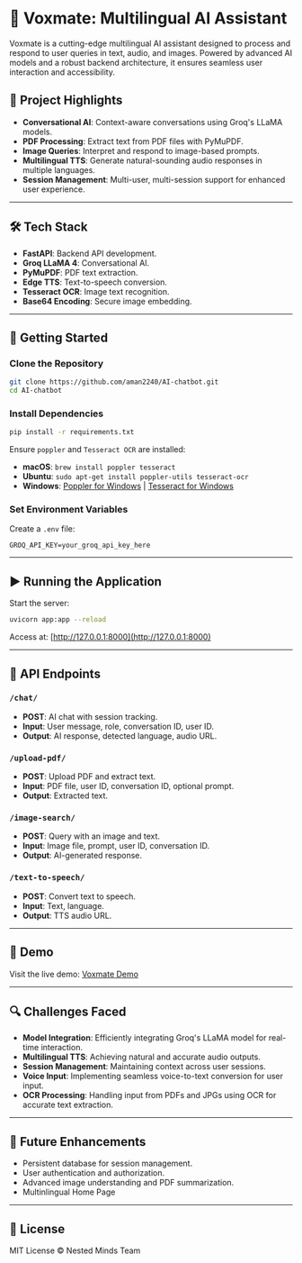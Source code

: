 # 🚀 Voxmate: Multilingual AI Assistant

Voxmate is a cutting-edge multilingual AI assistant designed to process and respond to user queries in text, audio, and images. Powered by advanced AI models and a robust backend architecture, it ensures seamless user interaction and accessibility.

## 🌟 Project Highlights

- **Conversational AI**: Context-aware conversations using Groq's LLaMA models.
- **PDF Processing**: Extract text from PDF files with PyMuPDF.
- **Image Queries**: Interpret and respond to image-based prompts.
- **Multilingual TTS**: Generate natural-sounding audio responses in multiple languages.
- **Session Management**: Multi-user, multi-session support for enhanced user experience.

---

## 🛠️ Tech Stack

- **FastAPI**: Backend API development.
- **Groq LLaMA 4**: Conversational AI.
- **PyMuPDF**: PDF text extraction.
- **Edge TTS**: Text-to-speech conversion.
- **Tesseract OCR**: Image text recognition.
- **Base64 Encoding**: Secure image embedding.

---

## 🚀 Getting Started

### Clone the Repository

```bash
git clone https://github.com/aman2240/AI-chatbot.git
cd AI-chatbot
```

### Install Dependencies

```bash
pip install -r requirements.txt
```

Ensure `poppler` and `Tesseract OCR` are installed:
- **macOS**: `brew install poppler tesseract`
- **Ubuntu**: `sudo apt-get install poppler-utils tesseract-ocr`
- **Windows**: [Poppler for Windows](http://blog.alivate.com.au/poppler-windows/) | [Tesseract for Windows](https://github.com/tesseract-ocr/tesseract/wiki)

### Set Environment Variables

Create a `.env` file:

```env
GROQ_API_KEY=your_groq_api_key_here
```

---

## ▶️ Running the Application

Start the server:

```bash
uvicorn app:app --reload
```

Access at: [http://127.0.0.1:8000](http://127.0.0.1:8000)

---

## 🔌 API Endpoints

### `/chat/`
- **POST**: AI chat with session tracking.
- **Input**: User message, role, conversation ID, user ID.
- **Output**: AI response, detected language, audio URL.

### `/upload-pdf/`
- **POST**: Upload PDF and extract text.
- **Input**: PDF file, user ID, conversation ID, optional prompt.
- **Output**: Extracted text.

### `/image-search/`
- **POST**: Query with an image and text.
- **Input**: Image file, prompt, user ID, conversation ID.
- **Output**: AI-generated response.

### `/text-to-speech/`
- **POST**: Convert text to speech.
- **Input**: Text, language.
- **Output**: TTS audio URL.

---

## 🎥 Demo

Visit the live demo: [Voxmate Demo](https://startling-bavarois-edfb33.netlify.app/)

---

## 🔍 Challenges Faced

- **Model Integration**: Efficiently integrating Groq's LLaMA model for real-time interaction.
- **Multilingual TTS**: Achieving natural and accurate audio outputs.
- **Session Management**: Maintaining context across user sessions.
- **Voice Input**: Implementing seamless voice-to-text conversion for user input.
- **OCR Processing**: Handling input from PDFs and JPGs using OCR for accurate text extraction.

---

## 📄 Future Enhancements

- Persistent database for session management.
- User authentication and authorization.
- Advanced image understanding and PDF summarization.
- Multinlingual Home Page

---

## 📜 License

MIT License © Nested Minds Team